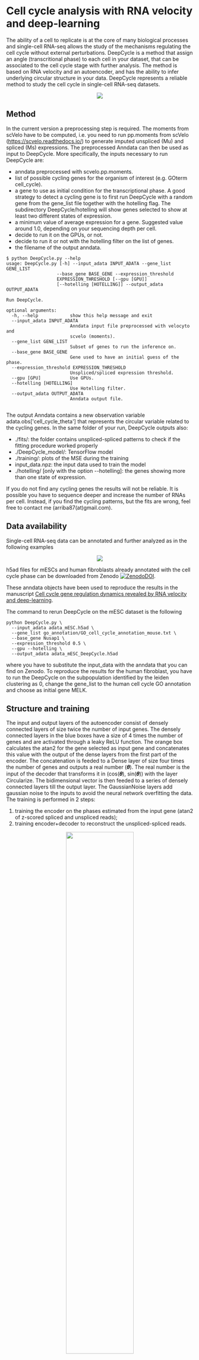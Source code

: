 

# Cell cycle analysis with RNA velocity and deep-learning

The ability of a cell to replicate is at the core of many biological processes and single-cell RNA-seq allows the study of the mechanisms regulating the cell cycle without external perturbations. DeepCycle is a method that assign an angle (transcritional phase) to each cell in your dataset, that can be associated to the cell cycle stage with further analysis. The method is based on RNA velocity and an autoencoder, and has the ability to infer underlying circular structure in your data.
DeepCycle represents a reliable method to study the cell cycle in single-cell RNA-seq datasets.

<p align="center">
  <img src="images/DeepCycle_scheme.svg">
</p>

## Method

In the current version a preprocessing step is required. The moments from scVelo have to be computed, i.e. you need to run pp.moments from scVelo (https://scvelo.readthedocs.io/) to generate imputed unspliced (Mu) and spliced (Ms) expressions.
The preprocessed Anndata can then be used as input to DeepCycle. More specifically, the inputs necessary to run DeepCycle are:

* anndata preprocessed with scvelo.pp.moments.
* list of possible cycling genes for the organism of interest (e.g. GOterm cell_cycle). 
* a gene to use as initial condition for the transcriptional phase. A good strategy to detect a cycling gene is to first run DeepCycle with a random gene from the gene_list file together with the hotelling flag. The subdirectory DeepCycle/hotelling will show genes selected to show at least two different states of expression.
* a minimum value of average expression for a gene. Suggested value around 1.0, depending on your sequencing depth per cell.
* decide to run it on the GPUs, or not.
* decide to run it or not with the hotelling filter on the list of genes.
* the filename of the output anndata.

```
$ python DeepCycle.py --help
usage: DeepCycle.py [-h] --input_adata INPUT_ADATA --gene_list GENE_LIST
                   --base_gene BASE_GENE --expression_threshold
                   EXPRESSION_THRESHOLD [--gpu [GPU]]
                   [--hotelling [HOTELLING]] --output_adata OUTPUT_ADATA

Run DeepCycle.

optional arguments:
  -h, --help            show this help message and exit
  --input_adata INPUT_ADATA
                        Anndata input file preprocessed with velocyto and
                        scvelo (moments).
  --gene_list GENE_LIST
                        Subset of genes to run the inference on.
  --base_gene BASE_GENE
                        Gene used to have an initial guess of the phase.
  --expression_threshold EXPRESSION_THRESHOLD
                        Unspliced/spliced expression threshold.
  --gpu [GPU]           Use GPUs.
  --hotelling [HOTELLING]
                        Use Hotelling filter.
  --output_adata OUTPUT_ADATA
                        Anndata output file.
                        
```

The output Anndata contains a new observation variable adata.obs[\'cell_cycle_theta\'] that represents the circular variable related to the cycling genes. In the same folder of your run, DeepCycle outputs also:

* ./fits/: the folder contains unspliced-spliced patterns to check if the fitting procedure worked properly
* ./DeepCycle_model/: TensorFlow model
* ./training/: plots of the MSE during the training
* input_data.npz: the input data used to train the model
* ./hotelling/ [only with the option --hotelling]: the genes showing more than one state of expression.

If you do not find any cycling genes the results will not be reliable. It is possible you have to sequence deeper and increase the number of RNAs per cell.
Instead, if you find the cycling patterns, but the fits are wrong, feel free to contact me (arriba87(at)gmail.com).

## Data availability

Single-cell RNA-seq data can be annotated and further analyzed as in the following examples

<p align="center">
  <img src="images/Data.svg">
</p>

h5ad files for mESCs and human fibroblasts already annotated with the cell cycle phase can be downloaded from Zenodo <a href="https://doi.org/10.5281/zenodo.4719436">![ZenodoDOI](images/zenodo.4719436.svg)</a>.

These anndata objects have been used to reproduce the results in the manuscript <a href="https://www.biorxiv.org/content/10.1101/2021.03.17.435887v1">Cell cycle gene regulation dynamics revealed by RNA velocity and deep-learning</a>.

The command to rerun DeepCycle on the mESC dataset is the following
```
python DeepCycle.py \
  --input_adata adata_mESC.h5ad \
  --gene_list go_annotation/GO_cell_cycle_annotation_mouse.txt \
  --base_gene Nusap1 \
  --expression_threshold 0.5 \
  --gpu --hotelling \
  --output_adata adata_mESC_DeepCycle.h5ad
```

where you have to substitute the input_data with the anndata that you can find on Zenodo. To reproduce the results for the human fibroblast, you have to run the DeepCycle on the subpopulation identified by the leiden clustering as 0, change the gene_list to the human cell cycle GO annotation and choose as initial gene MELK.

## Structure and training

The input and output layers of the autoencoder consist of densely connected layers of size twice the number of input genes. The densely connected layers in the blue boxes have a size of 4 times the number of genes and are activated through a leaky ReLU function. The orange box calculates the atan2 for the gene selected as input gene and concatenates this value with the output of the dense layers from the first part of the encoder. The concatenation is feeded to a Dense layer of size four times the number of genes and outputs a real number (𝜽). The real number is the input of the decoder that transforms it in (cos(𝜽), sin(𝜽)) with the layer Circularize. The bidimensional vector is then feeded to a series of densely connected layers till the output layer. The GaussianNoise layers add gaussian noise to the inputs to avoid the neural network overfitting the data. The training is performed in 2 steps:

1. training the encoder on the phases estimated from the input gene (atan2 of z-scored spliced and unspliced reads);
2. training encoder+decoder to reconstruct the unspliced-spliced reads.

<p align="center">
  <img width=60% src="images/DeepCycle_structure_training.svg">
</p>

Both training steps have an early stop when they reach a plateau
tf.keras.callbacks.EarlyStopping(monitor='val_loss', min_delta=0.0, patience=20, verbose=1, mode='auto', restore_best_weights=True) and the learning rate decreases accordingly with  tf.keras.callbacks.ReduceLROnPlateau(monitor='val_loss', factor=0.8, patience=5, min_lr=0.00001). 17% of the input cells are used as validation set and the training is performed in batches of 5 cells. The optimization has been performed with Adam on the Mean Squared Error (MSE) between the input and the output.

## Automated detection of the transitions between cell cycle phases

The script in ./theta_annotation/ runs the estimation of the thetas associated to the different phase transitions (G1/S, S/G2 and M/G1). The input anndata has to contains the obs['cell_cycle_theta'] and the layers 'Ms' and 'Mu' from scVelo.
```
$python estimate_cell_cycle_transitions.py --help
usage: estimate_cell_cycle_transitions.py [-h] --input_adata INPUT_ADATA
                                          --gene_phase_dict GENE_PHASE_DICT

Estimate cell cycle phase transitions.

optional arguments:
  -h, --help            show this help message and exit
  --input_adata INPUT_ADATA
                        Anndata input file preprocessed with velocyto, scvelo
                        (moments) and DeepCycle.
  --gene_phase_dict GENE_PHASE_DICT
                        Dictionary containing the list of genes associated
                        with S and G2M phases.
  --output_npy_transitions OUTPUT_NPY_TRANSITIONS
                        Output npy array with thetas in the order: G1/S, M/G1,
                        and possible S/G2.
  --output_svg_plot OUTPUT_SVG_PLOT
                        SVG plot with all the scores and transitions.

```

An example of the command for the mESC can be

```
python estimate_cell_cycle_transitions.py 
  --input_adata adata_mESC_DeepCycle.h5ad 
  --gene_phase_dict ./theta_annotation/gene_phase_dict.json
  --output_npy_transitions ./theta_transitions.npy
  --output_svg_plot ./cell_cycle_phase_detection.svg
```
The estimation outputs:

* a numpy array with the thetas associated to the different transitions, in order, G1/S, M/G1 and all the possible S/G2 in between the G1/S and M/G1 transitions.
* an svg figure with the scores and the identified transitions, see examples below.

<p align="center">
  <img width=70% src="images/automated_transition_detection.svg">
</p>

### Dependencies

DeepCycle has the following dependencies and has been tested on the version of the packages in the parenthesis:
* python (tested on 3.7.9)
* scipy (tested on 1.5.2)
* numpy (tested on 1.19.1)
* pandas (tested on 1.1.1)
* scikit-learn (tested on 0.23.2) 
* tensorflow (tested on 2.2.0)
* anndata (tested on 0.7.4)
* matplotlib (tested on 3.3.1)
* seaborn (tested on 0.10.1)


### Contact

For any question and problem, contact the author at arriba87(at)gmail.com.

